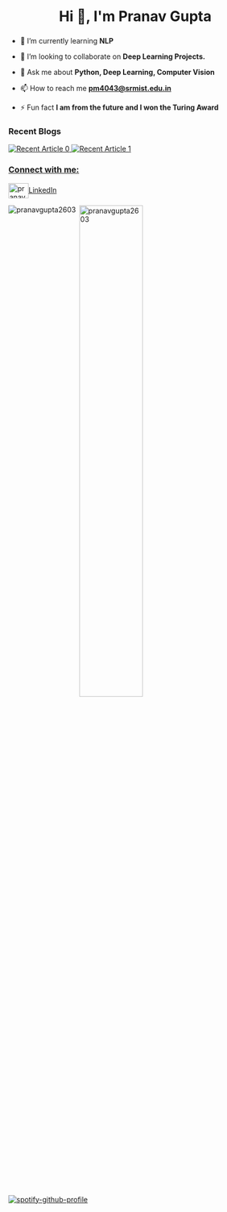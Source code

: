 <h1 align="center">Hi 👋, I'm Pranav Gupta</h1>
<h3 align="center"></h3>



- 🌱 I’m currently learning **NLP**

- 👯 I’m looking to collaborate on **Deep Learning Projects.**

- 💬 Ask me about **Python, Deep Learning, Computer Vision**

- 📫 How to reach me **pm4043@srmist.edu.in**

- ⚡ Fun fact **I am from the future and I won the Turing Award**


<h3 align="left">Recent Blogs</h3>

<a target="_blank" href="https://github-readme-medium-recent-article.vercel.app/medium/@pranavgupta2609/0">
<img src="https://github-readme-medium-recent-article.vercel.app/medium/@pranavgupta2609/0" alt="Recent Article 0"/> 
  
<a target="_blank" href="https://github-readme-medium-recent-article.vercel.app/medium/@pranavgupta2609/1">
<img src="https://github-readme-medium-recent-article.vercel.app/medium/@pranavgupta2609/1" alt="Recent Article 1"/> 
  

<h3 align="left">Connect with me:</h3>
<p align="left">
<a href="https://linkedin.com/in/pranavgupta2003/" target="blank"><img align="center" src="https://cdn.jsdelivr.net/npm/simple-icons@3.0.1/icons/linkedin.svg" alt="pranavgupta2003" height="30" width="40" />LinkedIn</a>&nbsp &nbsp &nbsp
</p>


<p><img align="left" src="https://github-readme-stats.vercel.app/api/top-langs?username=pranavgupta2603&show_icons=true&locale=en&layout=compact" alt="pranavgupta2603" /></p>

<p>&nbsp;<img align="center" width=50% src="https://github-readme-stats.vercel.app/api?username=pranavgupta2603&show_icons=true&locale=en&count_private=true" alt="pranavgupta2603" /></p>

[![spotify-github-profile](https://spotify-github-profile.vercel.app/api/view?uid=v4rzmjt5bzz3k6wgmgncsp0ei&cover_image=true&theme=default&show_offline=true&bar_color=53b14f&bar_color_cover=false)](https://spotify-github-profile.vercel.app/api/view?uid=v4rzmjt5bzz3k6wgmgncsp0ei&redirect=true)


